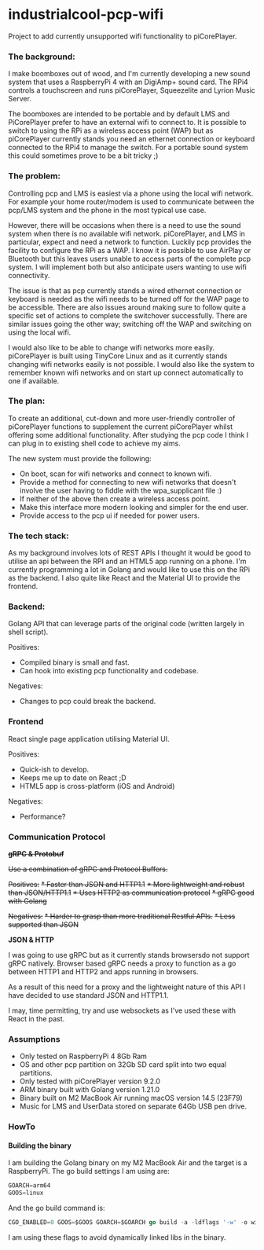 # industrialcool-pcp-wifi
Project to add currently unsupported wifi functionality to piCorePlayer.

### The background:
I make boomboxes out of wood, and I'm currently developing a new sound system that uses a RaspberryPi 4 with an DigiAmp+ sound card. The RPi4 controls a touchscreen and runs piCorePlayer, Squeezelite and Lyrion Music Server.

The boomboxes are intended to be portable and by default LMS and PiCorePlayer prefer to have an external wifi to connect to. It is possible to switch to using the RPi as a wireless access point (WAP) but as piCorePlayer currently stands you need an ethernet connection or keyboard connected to the RPi4 to manage the switch. For a portable sound system this could sometimes prove to be a bit tricky ;)

### The problem:
Controlling pcp and LMS is easiest via a phone using the local wifi network. For example your home router/modem is used to communicate between the pcp/LMS system and the phone in the most typical use case.

However, there will be occasions when there is a need to use the sound system when there is no available wifi network. piCorePlayer, and LMS in particular, expect and need a network to function. Luckily pcp provides the facility to configure the RPi as a WAP. I know it is possible to use AirPlay or Bluetooth but this leaves users unable to access parts of the complete pcp system. I will implement both but also anticipate users wanting to use wifi connectivity.

The issue is that as pcp currently stands a wired ethernet connection or keyboard is needed as the wifi needs to be turned off for the WAP page to be accessible. There are also issues around making sure to follow quite a specific set of actions to complete the switchover successfully. There are similar issues going the other way; switching off the WAP and switching on using the local wifi.

I would also like to be able to change wifi networks more easily. piCorePlayer is built using TinyCore Linux and as it currently stands changing wifi networks easily is not possible. I would also like the system to remember known wifi networks and on start up connect automatically to one if available.

### The plan:
To create an additional, cut-down and more user-friendly controller of piCorePlayer functions to supplement the current piCorePlayer whilst offering some additional functionality. After studying the pcp code I think I can plug in to existing shell code to achieve my aims. 

The new system must provide the following:

* On boot, scan for wifi networks and connect to known wifi.
* Provide a method for connecting to new wifi networks that doesn't involve the user having to fiddle with the wpa_supplicant file :)
* If neither of the above then create a wireless access point.
* Make this interface more modern looking and simpler for the end user.
* Provide access to the pcp ui if needed for power users.

### The tech stack:
As my background involves lots of REST APIs I thought it would be good to utilise an api between the RPI and an HTML5 app running on a phone. I'm currently programming a lot in Golang and would like to use this on the RPi as the backend. I also quite like React and the Material UI to provide the frontend.

### Backend:

Golang API that can leverage parts of the original code (written largely in shell script).

Positives:
* Compiled binary is small and fast.
* Can hook into existing pcp functionality and codebase.

Negatives:
* Changes to pcp could break the backend.

### Frontend

React single page application utilising Material UI.

Positives:
* Quick-ish to develop.
* Keeps me up to date on React ;D
* HTML5 app is cross-platform (iOS and Android)

Negatives:
* Performance?

### Communication Protocol

~~**gRPC & Protobuf**~~

~~Use a combination of gRPC and Protocol Buffers.~~

~~Positives:~~
~~* Faster than JSON and HTTP1.1~~
~~* More lightweight and robust than JSON/HTTP1.1~~
~~* Uses HTTP2 as communication protocol~~
~~* gRPC good with Golang~~

~~Negatives:~~
~~* Harder to grasp than more traditional Restful APIs.~~
~~* Less supported than JSON~~

**JSON & HTTP**

I was going to use gRPC but as it currently stands browsersdo not support gRPC natively. 
Browser based gRPC needs a proxy to function as a go between HTTP1 and HTTP2 and apps running in browsers.

As a result of this need for a proxy and the lightweight nature of this API I have decided to use standard JSON and HTTP1.1.

I may, time permitting, try and use websockets as I've used these with React in the past.


### Assumptions
* Only tested on RaspberryPi 4 8Gb Ram
* OS and other pcp partition on 32Gb SD card split into two equal partitions.
* Only tested with piCorePlayer version 9.2.0
* ARM binary built with Golang version 1.21.0
* Binary built on M2 MacBook Air running macOS version 14.5 (23F79)
* Music for LMS and UserData stored on separate 64Gb USB pen drive.

### HowTo

#### Building the binary
I am building the Golang binary on my M2 MacBook Air and the target is a RaspberryPi.  The go build settings I am using are:

```go
GOARCH=arm64
GOOS=linux
```

And the go build command is:

```go
CGO_ENABLED=0 GOOS=$GOOS GOARCH=$GOARCH go build -a -ldflags '-w' -o wifiplus
```

I am using these flags to avoid dynamically linked libs in the binary.
